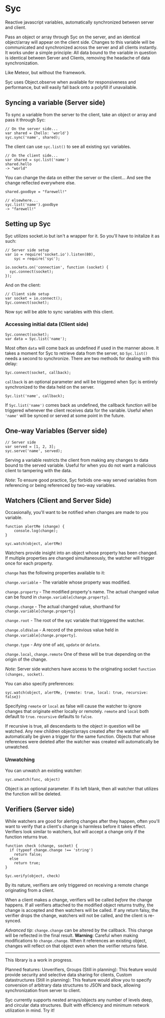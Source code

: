 Syc
===

Reactive javascript variables, automatically synchronized between server and client.

Pass an object or array through Syc on the server, and an identical object/array will appear on the client side. Changes to this variable will be communicated and synchronized across the server and all clients instantly. It works under a simple principle: All data bound to the variable in question is identical between Server and Clients, removing the headache of data synchronization.

Like Meteor, but without the framework.

Syc uses Object.observe when available for responsiveness and performance, but will easily fall back onto a polyfill if unavailable.

## Syncing a variable (Server side)

To sync a variable from the server to the client, take an object or array and pass it through Syc:

    // On the server side...
    var shared = {hello: 'world'}
    syc.sync('name', shared);
    
The client can use `syc.list()` to see all existing syc variables.

    // On the client side...
    var shared = syc.list('name')
    shared.hello
    -> "world"
    
You can change the data on either the server or the client... And see the change reflected everywhere else.    

    shared.goodbye = "farewell!"

    // elsewhere...
    syc.list('name').goodbye
    -> "farewell!"

## Setting up Syc

Syc utilizes socket.io but isn't a wrapper for it. So you'll have to initalize it as such:

    // Server side setup
    var io = require('socket.io').listen(80),
        syc = require('syc');

    io.sockets.on('connection', function (socket) {
      syc.connect(socket);
    });

And on the client:

    // Client side setup
    var socket = io.connect();
    Syc.connect(socket);
    
Now syc will be able to sync variables with this client.

### Accessing initial data (Client side)

    Syc.connect(socket);
    var data = Syc.list('name');

Most often `data` will come back as undefined if used in the manner above. It takes a moment for Syc to retrieve data from the server, so `Syc.list()` needs a second to synchronize. There are two methods for dealing with this delay:

    Syc.connect(socket, callback);

`callback` is an optional parameter and will be triggered when Syc is entirely synchronized to the data held on the server.

    Syc.list('name', callback);

If `Syc.list('name')` comes back as undefined, the callback function will be triggered whenever the client receives data for the variable. Useful when `'name'` will be synced or served at some point in the future.


## One-way Variables (Server side)

    // Server side
    var served = [1, 2, 3];
    syc.serve('name', served);

Serving a variable restricts the client from making any changes to data bound to the served variable. Useful for when you do not want a malicious client to tampering with the data. 

*Note*: To ensure good practice, Syc forbids one-way served variables from referencing or being referenced by two-way variables.

## Watchers (Client and Server Side)

Occasionally, you'll want to be notified when changes are made to you variable.

    function alertMe (change) {
        console.log(change);
    }
    
    syc.watch(object, alertMe)

Watchers provide insight into an object whose property has been changed. If multiple properties are changed simultaneously, the watcher will trigger once for each property. 

`change` has the following properties available to it:

`change.variable` - The variable whose property was modified.

`change.property` - The modified property's name. The actual changed value can be found in `change.variable[change.property]`.

`change.change` - The actual changed value, shorthand for `change.variable[change.property]`

`change.root` - The root of the syc variable that triggered the watcher.

`change.oldValue` - A record of the previous value held in `change.variable[change.property]`.

`change.type` - Any one of `add`, `update` or `delete`.

`change.local`, `change.remote` One of these will be true depending on the origin of the change.

*Note:* Server side watchers have access to the originating socket `function (changes, socket)`.

You can also specify preferences: 
    
    syc.watch(object, alertMe, {remote: true, local: true, recursive: false})

Specifying `remote` or `local` as false will cause the watcher to ignore changes that originate either locally or remotely. `remote` and `local` both default to `true`. `recursive` defaults to `false`. 

If recursive is true, all descendants to the object in question will be watched. Any new children object/arrays created after the watcher will automatically be given a trigger for the same function. Objects that whose references were deleted after the watcher was created will automatically be unwatched.

### Unwatching

You can unwatch an existing watcher:

    syc.unwatch(func, object)

Object is an optional parameter. If its left blank, then all watcher that utilizes the function will be deleted.

## Verifiers (Server side)

While watchers are good for alerting changes after they happen, often you'll want to verify that a client's change is harmless before it takes effect. Verifiers look similar to watchers, but will accept a change only if the function returns true.

    function check (change, socket) {
      if (typeof change.change !== 'string') 
        return false;
      else
        return true;
    }
    
    Syc.verify(object, check)

By its nature, verifiers are only triggered on receiving a remote change originating from a client.

When a client makes a change, verifiers will be called *before* the change happens. If all verifiers attached to the modified object returns truthy, the change is accepted and then watchers will be called. If any return falsy, the verifier drops the change, watchers will not be called, and the client is re-synced.

*Advanced tip*: `change.change` can be altered by the callback. This change will be reflected in the final result. **Warning**: Careful when making modifications to `change.change`. When it references an existing object, changes will reflect on that object even when the verifier returns false.

- - - 
This library is a work in progress.

Planned features: Unverifiers, Groups (Still in planning): This feature would provide security and selective data sharing for clients, Custom datastructures (Still in planning): This feature would allow you to specify conversion of arbitrary data structures to JSON and back, allowing synchronization from server to client.

Syc currently supports nested arrays/objects any number of levels deep, and circular data structures. Built with efficiency and minimum network utilization in mind. Try it!
